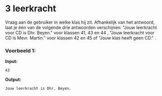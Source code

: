 # 3 leerkracht

Vraag aan de gebruiker in welke klas hij zit. Afhankelijk van het antwoord, laat je één van de volgende drie antwoorden verschijnen: "Jouw leerkracht voor CD is Dhr. Beyen." voor klassen 41, 43 en 44 , "Jouw leerkracht voor CD is Mevr. Martin." voor klassen 42 en 45 of "Jouw klas heeft geen CD." .






### Voorbeeld 1:

**Input:**
	
	43

**Output:**
	
	Jouw leerkracht is Dhr. Beyen.
